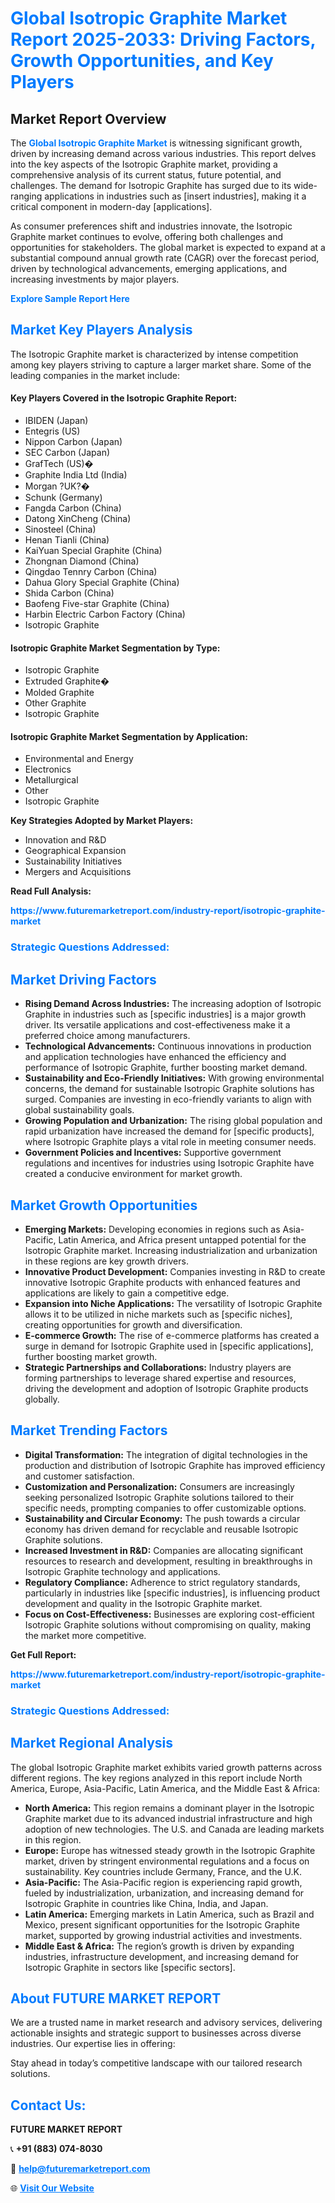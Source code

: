 <h1 style="color: #007BFF;">Global Isotropic Graphite Market Report 2025-2033: Driving Factors, Growth Opportunities, and Key Players</h1>

<section id="overview">
<h2>Market Report Overview</h2>
<p>The <a href="https://www.futuremarketreport.com/industry-report/isotropic-graphite-market" style="color: #007BFF; text-decoration: none;"><strong>Global Isotropic Graphite Market</strong></a> is witnessing significant growth, driven by increasing demand across various industries. This report delves into the key aspects of the Isotropic Graphite market, providing a comprehensive analysis of its current status, future potential, and challenges. The demand for Isotropic Graphite has surged due to its wide-ranging applications in industries such as [insert industries], making it a critical component in modern-day [applications].</p>
<p>As consumer preferences shift and industries innovate, the Isotropic Graphite market continues to evolve, offering both challenges and opportunities for stakeholders. The global market is expected to expand at a substantial compound annual growth rate (CAGR) over the forecast period, driven by technological advancements, emerging applications, and increasing investments by major players.</p>
</section>

<section id="overview">
<p><a href="https://www.futuremarketreport.com/request-sample/reportId=28053" style="color: #007BFF; text-decoration: none;"><strong>Explore Sample Report Here</strong></a></p>
</section>

<section id="key-players">
<h2 style="color: #007BFF;">Market Key Players Analysis</h2>
<p>The Isotropic Graphite market is characterized by intense competition among key players striving to capture a larger market share. Some of the leading companies in the market include:</p>
<h4>Key Players Covered in the Isotropic Graphite Report:</h4>
<ul><li>IBIDEN (Japan)</li><li>Entegris (US)</li><li>Nippon Carbon (Japan)</li><li>SEC Carbon (Japan)</li><li>GrafTech (US)�</li><li>Graphite India Ltd (India)</li><li>Morgan ?UK?�</li><li>Schunk (Germany)</li><li>Fangda Carbon (China)</li><li>Datong XinCheng (China)</li><li>Sinosteel (China)</li><li>Henan Tianli (China)</li><li>KaiYuan Special Graphite (China)</li><li>Zhongnan Diamond (China)</li><li>Qingdao Tennry Carbon (China)</li><li>Dahua Glory Special Graphite (China)</li><li>Shida Carbon (China)</li><li>Baofeng Five-star Graphite (China)</li><li>Harbin Electric Carbon Factory (China)</li><li>Isotropic Graphite</li></ul>
<h4>Isotropic Graphite Market Segmentation by Type:</h4>
<ul><li>Isotropic Graphite</li><li>Extruded Graphite�</li><li>Molded Graphite</li><li>Other Graphite</li><li>Isotropic Graphite</li></ul>

<h4>Isotropic Graphite Market Segmentation by Application:</h4>
<ul><li>Environmental and Energy</li><li>Electronics</li><li>Metallurgical</li><li>Other</li><li>Isotropic Graphite</li></ul>
<p><strong>Key Strategies Adopted by Market Players:</strong></p>
<ul>
<li>Innovation and R&D</li>
<li>Geographical Expansion</li>
<li>Sustainability Initiatives</li>
<li>Mergers and Acquisitions</li>
</ul>
</section>

<section>
<p><strong>Read Full Analysis: </strong></p><a href="https://www.futuremarketreport.com/industry-report/isotropic-graphite-market" style="color: #007BFF; text-decoration: none;"><strong>https://www.futuremarketreport.com/industry-report/isotropic-graphite-market</strong></a>
<h3 style="color: #007BFF;">Strategic Questions Addressed:</h3>
</section>

<section id="driving-factors">
<h2 style="color: #007BFF;">Market Driving Factors</h2>
<ul>
<li><strong>Rising Demand Across Industries:</strong> The increasing adoption of Isotropic Graphite in industries such as [specific industries] is a major growth driver. Its versatile applications and cost-effectiveness make it a preferred choice among manufacturers.</li>
<li><strong>Technological Advancements:</strong> Continuous innovations in production and application technologies have enhanced the efficiency and performance of Isotropic Graphite, further boosting market demand.</li>
<li><strong>Sustainability and Eco-Friendly Initiatives:</strong> With growing environmental concerns, the demand for sustainable Isotropic Graphite solutions has surged. Companies are investing in eco-friendly variants to align with global sustainability goals.</li>
<li><strong>Growing Population and Urbanization:</strong> The rising global population and rapid urbanization have increased the demand for [specific products], where Isotropic Graphite plays a vital role in meeting consumer needs.</li>
<li><strong>Government Policies and Incentives:</strong> Supportive government regulations and incentives for industries using Isotropic Graphite have created a conducive environment for market growth.</li>
</ul>
</section>

<section id="growth-opportunities">
<h2 style="color: #007BFF;">Market Growth Opportunities</h2>
<ul>
<li><strong>Emerging Markets:</strong> Developing economies in regions such as Asia-Pacific, Latin America, and Africa present untapped potential for the Isotropic Graphite market. Increasing industrialization and urbanization in these regions are key growth drivers.</li>
<li><strong>Innovative Product Development:</strong> Companies investing in R&D to create innovative Isotropic Graphite products with enhanced features and applications are likely to gain a competitive edge.</li>
<li><strong>Expansion into Niche Applications:</strong> The versatility of Isotropic Graphite allows it to be utilized in niche markets such as [specific niches], creating opportunities for growth and diversification.</li>
<li><strong>E-commerce Growth:</strong> The rise of e-commerce platforms has created a surge in demand for Isotropic Graphite used in [specific applications], further boosting market growth.</li>
<li><strong>Strategic Partnerships and Collaborations:</strong> Industry players are forming partnerships to leverage shared expertise and resources, driving the development and adoption of Isotropic Graphite products globally.</li>
</ul>
</section>

<section id="trending-factors">
<h2 style="color: #007BFF;">Market Trending Factors</h2>
<ul>
<li><strong>Digital Transformation:</strong> The integration of digital technologies in the production and distribution of Isotropic Graphite has improved efficiency and customer satisfaction.</li>
<li><strong>Customization and Personalization:</strong> Consumers are increasingly seeking personalized Isotropic Graphite solutions tailored to their specific needs, prompting companies to offer customizable options.</li>
<li><strong>Sustainability and Circular Economy:</strong> The push towards a circular economy has driven demand for recyclable and reusable Isotropic Graphite solutions.</li>
<li><strong>Increased Investment in R&D:</strong> Companies are allocating significant resources to research and development, resulting in breakthroughs in Isotropic Graphite technology and applications.</li>
<li><strong>Regulatory Compliance:</strong> Adherence to strict regulatory standards, particularly in industries like [specific industries], is influencing product development and quality in the Isotropic Graphite market.</li>
<li><strong>Focus on Cost-Effectiveness:</strong> Businesses are exploring cost-efficient Isotropic Graphite solutions without compromising on quality, making the market more competitive.</li>
</ul>
</section>

<section>
<p><strong>Get Full Report: </strong></p><a href="https://www.futuremarketreport.com/industry-report/isotropic-graphite-market" style="color: #007BFF; text-decoration: none;"><strong>https://www.futuremarketreport.com/industry-report/isotropic-graphite-market</strong></a>
<h3 style="color: #007BFF;">Strategic Questions Addressed:</h3>
</section>


<section id="regional-analysis">
<h2 style="color: #007BFF;">Market Regional Analysis</h2>
<p>The global Isotropic Graphite market exhibits varied growth patterns across different regions. The key regions analyzed in this report include North America, Europe, Asia-Pacific, Latin America, and the Middle East & Africa:</p>
<ul>
<li><strong>North America:</strong> This region remains a dominant player in the Isotropic Graphite market due to its advanced industrial infrastructure and high adoption of new technologies. The U.S. and Canada are leading markets in this region.</li>
<li><strong>Europe:</strong> Europe has witnessed steady growth in the Isotropic Graphite market, driven by stringent environmental regulations and a focus on sustainability. Key countries include Germany, France, and the U.K.</li>
<li><strong>Asia-Pacific:</strong> The Asia-Pacific region is experiencing rapid growth, fueled by industrialization, urbanization, and increasing demand for Isotropic Graphite in countries like China, India, and Japan.</li>
<li><strong>Latin America:</strong> Emerging markets in Latin America, such as Brazil and Mexico, present significant opportunities for the Isotropic Graphite market, supported by growing industrial activities and investments.</li>
<li><strong>Middle East & Africa:</strong> The region’s growth is driven by expanding industries, infrastructure development, and increasing demand for Isotropic Graphite in sectors like [specific sectors].</li>
</ul>
</section>

<footer>
<h2 style="color: #007BFF;">About FUTURE MARKET REPORT</h2>
<p>We are a trusted name in market research and advisory services, delivering actionable insights and strategic support to businesses across diverse industries. Our expertise lies in offering:</p>

<p>Stay ahead in today’s competitive landscape with our tailored research solutions.</p>

<h2 style="color: #007BFF;">Contact Us:</h2>
<p><strong>FUTURE MARKET REPORT</strong></p>
<p>📞 <strong>+91 (883) 074-8030</strong></p>
<p>📧 <strong><a href="mailto:help@futuremarketreport.com" style="color: #007BFF;">help@futuremarketreport.com</a></strong></p>
<p>🌐 <strong><a href="https://www.futuremarketreport.com/" style="color: #007BFF;">Visit Our Website</a></strong></p>
</footer>